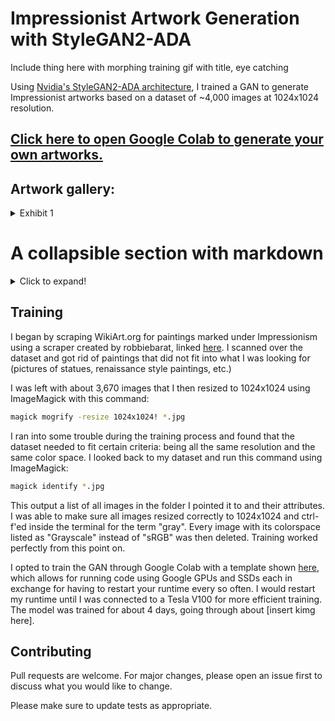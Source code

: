 # Impressionist Artwork Generation with StyleGAN2-ADA

Include thing here with morphing training gif with title, eye catching

Using [Nvidia's StyleGAN2-ADA architecture](https://github.com/NVlabs/stylegan2-ada), I trained a GAN to generate Impressionist artworks based on a dataset of ~4,000 images at 1024x1024 resolution. 

## [Click here to open Google Colab to generate your own artworks.](https://colab.research.google.com/drive/1rmR026gTGRpxITKUvDGvfH_gi7zC2Bq7?usp=sharing)

## Artwork gallery:

<details>
  <summary>Exhibit 1</summary>
  
<img src="https://i.imgur.com/UhUqXIc.png"/>
  <summary>Exhibit 2</summary>
  
<img src="https://i.imgur.com/yTgyp0D.png"/>
</details>


# A collapsible section with markdown
<details>
  <summary>Click to expand!</summary>
  
  ## Heading
  1. A numbered
  2. list
     * With some
     * Sub bullets
</details>

## Training

I began by scraping WikiArt.org for paintings marked under Impressionism using a scraper created by robbiebarat, linked [here](https://github.com/richvar/art-DCGAN/blob/master/genre-scraper.py). I scanned over the dataset and got rid of paintings that did not fit into what I was looking for (pictures of statues, renaissance style paintings, etc.) 

I was left with about 3,670 images that I then resized to 1024x1024 using ImageMagick with this command:
```bash
magick mogrify -resize 1024x1024! *.jpg
```

I ran into some trouble during the training process and found that the dataset needed to fit certain criteria: being all the same resolution and the same color space. I looked back to my dataset and run this command using ImageMagick:
```bash
magick identify *.jpg
```

This output a list of all images in the folder I pointed it to and their attributes. I was able to make sure all images resized correctly to 1024x1024 and ctrl-f'ed inside the terminal for the term "gray". Every image with its colorspace listed as "Grayscale" instead of "sRGB" was then deleted. Training worked perfectly from this point on. 

I opted to train the GAN through Google Colab with a template shown [here](https://github.com/Hephyrius/Stylegan2-Ada-Google-Colab-Starter-Notebook), which allows for running code using Google GPUs and SSDs each in exchange for having to restart your runtime every so often. I would restart my runtime until I was connected to a Tesla V100 for more efficient training. The model was trained for about 4 days, going through about [insert kimg here].

## Contributing
Pull requests are welcome. For major changes, please open an issue first to discuss what you would like to change.

Please make sure to update tests as appropriate.
